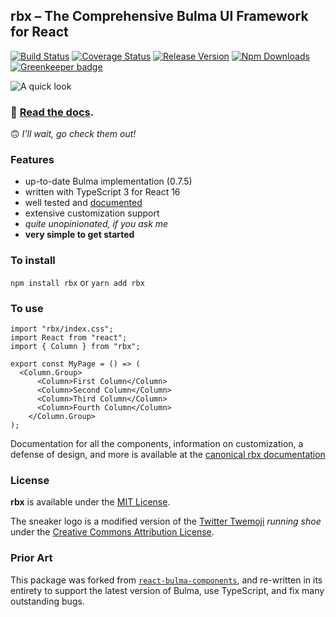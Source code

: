 ## rbx – The Comprehensive Bulma UI Framework for React

[![Build Status](https://travis-ci.org/dfee/rbx.svg?branch=master)](https://travis-ci.org/dfee/rbx)
[![Coverage Status](https://coveralls.io/repos/github/dfee/rbx/badge.svg?branch=master)](https://coveralls.io/github/dfee/rbx?branch=master)
[![Release Version](https://img.shields.io/github/release/dfee/rbx.svg)](https://github.com/dfee/rbx)
[![Npm Downloads](https://img.shields.io/npm/dm/rbx.svg)](https://www.npmjs.com/package/rbx) [![Greenkeeper badge](https://badges.greenkeeper.io/dfee/rbx.svg)](https://greenkeeper.io/)

![A quick look](src/__docs__/public/demo.png?raw=true "A quick look")

### 👟 **[Read the docs](https://dfee.github.io/rbx)**.

🙃 _I'll wait, go check them out!_

### Features

- up-to-date Bulma implementation (0.7.5)
- written with TypeScript 3 for React 16
- well tested and [documented](https://dfee.github.io/rbx)
- extensive customization support
- _quite unopinionated, if you ask me_
- **very simple to get started**

### To install

`npm install rbx` or `yarn add rbx`

### To use

```tsx
import "rbx/index.css";
import React from "react";
import { Column } from "rbx";

export const MyPage = () => (
  <Column.Group>
      <Column>First Column</Column>
      <Column>Second Column</Column>
      <Column>Third Column</Column>
      <Column>Fourth Column</Column>
    </Column.Group>
);
```

Documentation for all the components, information on customization, a defense of design, and more is available at the [canonical rbx documentation](https://dfee.github.io/rbx)

### License

**rbx** is available under the [MIT License](https://opensource.org/licenses/MIT).

The sneaker logo is a modified version of the [Twitter Twemoji](https://github.com/twitter/twemoji) _running shoe_ under the [Creative Commons Attribution License](https://creativecommons.org/licenses/by/4.0/).

### Prior Art

This package was forked from [`react-bulma-components`](https://github.com/couds/react-bulma-components), and re-written in its entirety to support the latest version of Bulma, use TypeScript, and fix many outstanding bugs.
